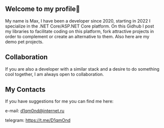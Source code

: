 ## Welcome to my profile👋

My name is Max, I have been a developer since 2020, starting in 2022 I specialize in the .NET Core/ASP.NET Core platform. 
On this Gidhub I post my libraries to facilitate coding on this platform, fork attractive projects in order to complement or create an alternative to them. Also here are my demo pet projects. 

## Collaboration

If you are also a developer with a similar stack and a desire to do something cool together, I am always open to collaboration.

## My Contacts
If you have suggestions for me you can find me here:

e-mail: d1qm0nd@internet.ru


telegram: https://t.me/D1qmOnd



<!--
**D1qm0nd/D1qm0nd** is a ✨ _special_ ✨ repository because its `README.md` (this file) appears on your GitHub profile.

Here are some ideas to get you started:

- 🔭 I’m currently working on ...
- 🌱 I’m currently learning ...
- 👯 I’m looking to collaborate on ...
- 🤔 I’m looking for help with ...
- 💬 Ask me about ...
- 📫 How to reach me: ...
- 😄 Pronouns: ...
- ⚡ Fun fact: ...
-->
